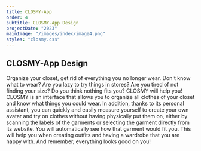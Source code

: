 ```yaml
---
title: CLOSMY-App
order: 4
subtitle: CLOSMY-App Design
projectDate: "2023"
mainImage: "/images/index/image4.png"
styles: "closmy.css"
---
```

<section class="section">
        <h1 class="title">CLOSMY-App Design</h1>
    <div class="details">
        <p class="description">Organize your closet, get rid of everything you no longer wear. Don't know what to wear? Are you lazy to try things in stores? Are you tired of not finding your size? Do you think nothing fits you? CLOSMY will help you!
        CLOSMY is an interface that allows you to organize all clothes of your closet and know what things you could wear. In addition, thanks to its personal assistant, you can quickly and easily measure yourself to create your own avatar and try on clothes without having physically put them on, either by scanning the labels of the garments or selecting the garment directly from its website. You will automatically see how that garment would fit you. This will help you when creating outfits and having a wardrobe that you are happy with. And remember, everything looks good on you!</p>
        <div class="video"></div>
    </div>
    <div class="grid-container">
        <div class="image-container">
            <img class="img" src="/images/closmy/C-GOOGLE PLAY.png" alt="">
        </div>
        <div class="image-container">
            <img class="img" src="/images/closmy/C-MOCKUP MOVIL ICONOS.png" alt="">
        </div>
        <div class="image-container">
            <img class="img" src="/images/closmy/C-PANTALLA INICIO DE LA APLICAICÓN.png" alt="">
        </div>
        <div class="image-container">
            <img class="img" src="/images/closmy/C-REGISTRO.png" alt="">
        </div>
        <div class="image-container">
            <img class="img" src="/images/closmy/C-ALERTA CLOMY.png" alt="">
        </div>
        <div class="image-container">
            <img class="img" src="/images/closmy/C-ALERTA CLOMY 2.png" alt="">
        </div>
        <div class="image-container">
            <img class="img" src="/images/closmy/C-ALERTA ERROR CLOMY.png" alt="">
        </div>
        <div class="image-container">
            <img class="img" src="/images/closmy/C-PANTALLA PRINCIPAL AVATAR 2.png" alt="">
        </div>
        <div class="image-container">
            <img class="img" src="/images/closmy/C-WIRE1-80.jpg" alt="">
        </div>
        <div class="image-container">
            <img class="img" src="/images/closmy/C-WIRE1-80.jpg" alt="">
        </div>
        <div class="image-container">
            <img class="img" src="/images/closmy/C-WIRE3-80.jpg" alt="">
        </div>
        <div class="image-container">
            <img class="img" src="/images/closmy/C-WF3.jpg" alt="">
        </div>
    </div>
</section>